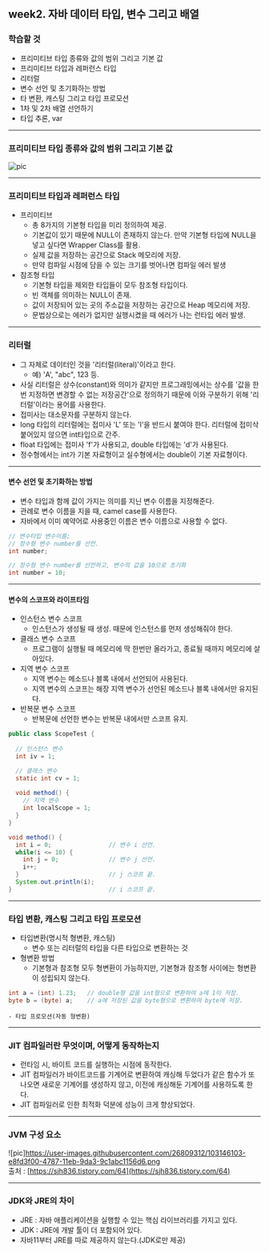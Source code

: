 
## week2. 자바 데이터 타입, 변수 그리고 배열

### 학습할 것
- 프리미티브 타입 종류와 값의 범위 그리고 기본 값
- 프리미티브 타입과 레퍼런스 타입
- 리터럴
- 변수 선언 및 초기화하는 방법
- 타 변환, 캐스팅 그리고 타입 프로모션
- 1차 및 2차 배열 선언하기
- 타입 추론, var

***

### 프리미티브 타입 종류와 값의 범위 그리고 기본 값
![pic](https://user-images.githubusercontent.com/26809312/103190330-bc762e00-4913-11eb-978f-fd4044664e60.png)

***

### 프리미티브 타입과 레퍼런스 타입
- 프리미티브 
  - 총 8가지의 기본형 타입을 미리 정의하여 제공.
  - 기본값이 있기 때문에 NULL이 존재하지 않는다. 만약 기본형 타입에 NULL을 넣고 싶다면 Wrapper Class를 활용.
  - 실제 값을 저장하는 공간으로 Stack 메모리에 저장.
  - 만약 컴파일 시점에 담을 수 있는 크기를 벗어나면 컴파일 에러 발생
- 참조형 타입
  - 기본형 타입을 제외한 타입들이 모두 참조형 타입이다.
  - 빈 객체를 의미하는 NULL이 존재.
  - 값이 저장되어 있는 곳의 주소값을 저장하는 공간으로 Heap 메모리에 저장.
  - 문법상으로는 에러가 없지만 실행시켰을 때 에러가 나는 런타입 에러 발생.

***

### 리터럴
- 그 자체로 데이터인 것을 '리터럴(literal)'이라고 한다.
  - 예) 'A', "abc", 123 등.
- 사실 리터럴은 상수(constant)와 의미가 같지만 프로그래밍에서는 상수를 '값을 한번 지정하면 변경할 수 없는 저장공간'으로 정의하기 때문에 이와 구분하기 위해 '리터럴'이라는 용어를 사용한다.
- 접미사는 대소문자를 구분하지 않는다.
- long 타입의 리터럴에는 접미사 'L' 또는 'l'을 반드시 붙여야 한다. 리터럴에 접미삭 붙어있지 않으면 int타입으로 간주.
- float 타입에는 접미사 'f'가 사용되고, double 타입에는 'd'가 사용된다.
- 정수형에서는 int가 기본 자료형이고 실수형에서는 double이 기본 자료형이다.

***

#### 변수 선언 및 초기화하는 방법
- 변수 타입과 함께 값이 가지는 의미를 지닌 변수 이름을 지정해준다.
- 관례로 변수 이름을 지을 때, camel case를 사용한다.
- 자바에서 이미 예약어로 사용중인 이름은 변수 이름으로 사용할 수 없다.
```java
// 변수타입 변수이름;
// 정수형 변수 number를 선언.
int number;
```
```java
// 정수형 변수 number를 선언하고, 변수의 값을 10으로 초기화
int number = 10;
```

***

#### 변수의 스코프와 라이프타임
- 인스턴스 변수 스코프
    - 인스턴스가 생성될 때 생성. 때문에 인스턴스를 먼저 생성해줘야 한다.
- 클래스 변수 스코프
    - 프로그램이 실행될 때 메모리에 딱 한번만 올라가고, 종료될 때까지 메모리에 살아있다.
- 지역 변수 스코프
    - 지역 변수는 메소드나 블록 내에서 선언되어 사용된다.
    - 지역 변수의 스코프는 해장 지역 변수가 선언된 메소드나 블록 내에서만 유지된다.
- 반복문 변수 스코프
    - 반복문에 선언한 변수는 반복문 내에서만 스코프 유지.
```java
public class ScopeTest {
  
  // 인스턴스 변수
  int iv = 1;

  // 클래스 변수
  static int cv = 1;
  
  void method() {
    // 지역 변수
    int localScope = 1;
  }
}
```    
```java
void method() {
  int i = 0;                // 변수 i 선언.
  while(i <= 10) {
    int j = 0;              // 변수 j 선언.
    i++;
  }                         // j 스코프 끝.
  System.out.println(i);
}                           // i 스코프 끝.
```

***

### 타입 변환, 캐스팅 그리고 타입 프로모션
- 타입변환(명시적 형변환, 캐스팅)
    - 변수 또는 리터럴의 타입을 다른 타입으로 변환하는 것
- 형변환 방법
    - 기본형과 참조형 모두 형변환이 가능하지만, 기본형과 참조형 사이에는 형변환이 성립되지 않는다.

```java
int a = (int) 1.23;   // double형 값을 int형으로 변환하여 a에 1이 저장.
byte b = (byte) a;    // a에 저장된 값을 byte형으로 변환하여 byte에 저장.
```
    - 타입 프로모션(자동 형변환)
    
***

### JIT 컴파일러란 무엇이며, 어떻게 동작하는지
- 런타임 시, 바이트 코드를 실행하는 시점에 동작한다.
- JIT 컴파일러가 바이트코드를 기계어로 변환하여 캐싱해 두었다가 같은 함수가 또 나오면 새로운 기계어를 생성하지 않고, 이전에 캐싱해둔 기계어를 사용하도록 한다.
- JIT 컴파일러로 인한 최적화 덕분에 성능이 크게 향상되었다.

***

### JVM 구성 요소
![pic]https://user-images.githubusercontent.com/26809312/103146103-e8fd3f00-4787-11eb-9da3-9c1abc1156d6.png
<br/>
 출처 : [https://sjh836.tistory.com/64](https://sjh836.tistory.com/64)
***

### JDK와 JRE의 차이
- JRE : 자바 애플리케이션을 실행할 수 있는 핵심 라이브러리를 가지고 있다.
- JDK : JRE에 개발 툴이 더 포함되어 있다.
- 자바11부터 JRE를 따로 제공하지 않는다.(JDK로만 제공)
